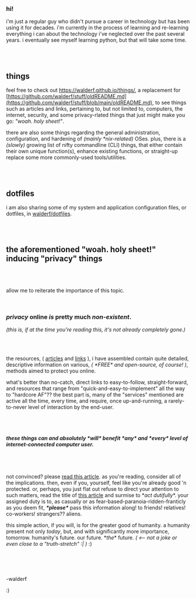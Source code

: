 ### hi!

i'm just a regular guy who didn't pursue a career in technology but has been using it for decades.  i'm currently in the process of learning and re-learning everything i can about the technology i've neglected over the past several years.  i eventually see myself learning python, but that will take some time. 

<br />
<br />


## things

feel free to check out https://walderf.github.io/things/, a replacement for [https://github.com/walderf/stuff/oldREADME.md](https://github.com/walderf/stuff/blob/main/oldREADME.md), to see things such as articles and links, pertaining to, but not limited to, computers, the internet, security, and some privacy-rlated things that just might make you go:  _"woah. holy sheet!"_.  

there are also some things regarding the general administration, configuration, and hardening of *(mainly \*nix-related)* OSes.  plus, there is a *(slowly)* growing list of nifty commandline (CLI) things, that either contain their own unique function(s), enhance existing functions, or straight-up replace some more commonly-used tools/utilities. 


<br />
<br />

## dotfiles

i am also sharing some of my system and application configuration files, or dotfiles, in [walderf/dotfiles](https://github.com/walderf/dotfiles). 


<br />
<br />

## the aforementioned "woah. holy sheet!" inducing **"privacy"** things

<br />
<br />

allow me to reiterate the importance of this topic. 

<br />

### ***privacy*** online ***is*** pretty much ***non-existent***. 

*(this is, if at the time you're reading this, it's not already completely gone.)*

<br />
<br />

the resources, ( [articles](https://walderf.github.io/things/articles/#privacy) and [links](https://walderf.github.io/things/links/#privacy) ), i have assembled contain quite detailed, descriptive information on various, *( \*FREE\* and open-source, of course! )*, methods aimed to protect you online.   


what's better than no-catch, direct links to easy-to-follow, straight-forward, and resources that range from "quick-and-easy-to-implement" all the way to "hardcore AF"??   the best part is, many of the "services" mentioned are active all the time, every time, and require, once up-and-running, a rarely-to-never level of interaction by the end-user.

<br />
<br />


##### these things can and absolutely \*_will_\* benefit \*__any__\* and \*__every__\* level of internet-connected computer user. 


<br />
<br />


not convinced?  please [read this article](https://www.wired.com/story/big-data-may-not-know-your-name-but-it-knows-everything-else/).  as you're reading, consider all of the implications.  then, even if you, yourself, feel like you're already good 'n protected.  or, perhaps, you just flat out refuse to direct your attention to such matters,  read the title of [this article](https://www.cnet.com/news/privacy/features/your-digital-footprint-its-bigger-than-you-realize/) and surmise to \*_act dutifully_\*.  your assigned duty is to, as casually or as fear-based-paranoia-ridden-franticly as you deem fit, ***\*please\**** pass this information along!  to friends!  relatives!  co-workers!  strangers??  aliens.


this simple action, if you will, is for the greater good of humanity.  a humanity present not only *today*, but, and with significantly more importance, tomorrow.  humanity's future.  our future.  \*_the_\* future.   *( <-- not a joke or even close to a "truth-stretch" :| )*  :)    

<br />
<br />
<br />


-walderf

:)
